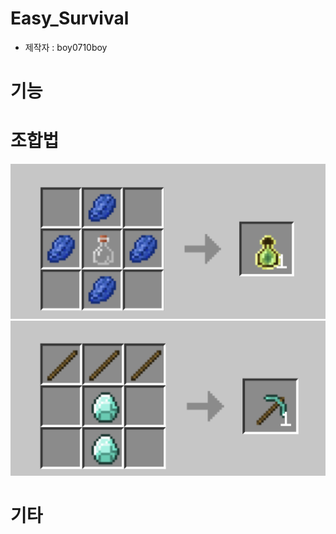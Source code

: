 # Easy_Survival
- 제작자 : boy0710boy  

# 기능

# 조합법

![experience_bottle.png](./img/experience_bottle.png)
![diamond_pickexe.png](./img/diamond_pickexe.png)

# 기타
